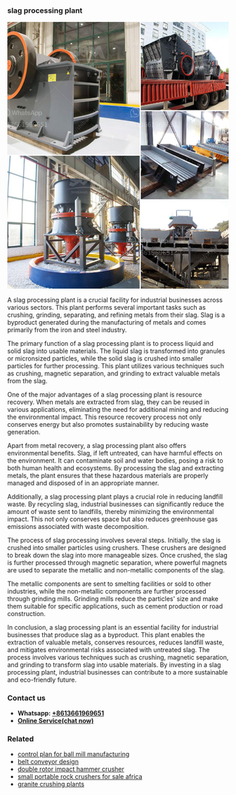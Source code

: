 <h3>slag processing plant</h3><img src='1708498344.jpg' alt=''><p>A slag processing plant is a crucial facility for industrial businesses across various sectors. This plant performs several important tasks such as crushing, grinding, separating, and refining metals from their slag. Slag is a byproduct generated during the manufacturing of metals and comes primarily from the iron and steel industry.</p><p>The primary function of a slag processing plant is to process liquid and solid slag into usable materials. The liquid slag is transformed into granules or micronsized particles, while the solid slag is crushed into smaller particles for further processing. This plant utilizes various techniques such as crushing, magnetic separation, and grinding to extract valuable metals from the slag.</p><p>One of the major advantages of a slag processing plant is resource recovery. When metals are extracted from slag, they can be reused in various applications, eliminating the need for additional mining and reducing the environmental impact. This resource recovery process not only conserves energy but also promotes sustainability by reducing waste generation.</p><p>Apart from metal recovery, a slag processing plant also offers environmental benefits. Slag, if left untreated, can have harmful effects on the environment. It can contaminate soil and water bodies, posing a risk to both human health and ecosystems. By processing the slag and extracting metals, the plant ensures that these hazardous materials are properly managed and disposed of in an appropriate manner.</p><p>Additionally, a slag processing plant plays a crucial role in reducing landfill waste. By recycling slag, industrial businesses can significantly reduce the amount of waste sent to landfills, thereby minimizing the environmental impact. This not only conserves space but also reduces greenhouse gas emissions associated with waste decomposition.</p><p>The process of slag processing involves several steps. Initially, the slag is crushed into smaller particles using crushers. These crushers are designed to break down the slag into more manageable sizes. Once crushed, the slag is further processed through magnetic separation, where powerful magnets are used to separate the metallic and non-metallic components of the slag.</p><p>The metallic components are sent to smelting facilities or sold to other industries, while the non-metallic components are further processed through grinding mills. Grinding mills reduce the particles' size and make them suitable for specific applications, such as cement production or road construction.</p><p>In conclusion, a slag processing plant is an essential facility for industrial businesses that produce slag as a byproduct. This plant enables the extraction of valuable metals, conserves resources, reduces landfill waste, and mitigates environmental risks associated with untreated slag. The process involves various techniques such as crushing, magnetic separation, and grinding to transform slag into usable materials. By investing in a slag processing plant, industrial businesses can contribute to a more sustainable and eco-friendly future.</p><h3>Contact us</h3><ul><li><strong>Whatsapp:&nbsp;<a href="https://wa.me/8613661969651">+8613661969651</a></strong></li><li><a href="https://swt.shibang-china.com/?git&amp;zhl&amp;slag processing plant"><strong>Online Service(chat now)</strong></a></li></ul><h3>Related</h3><ul><li><a href='control plan for ball mill manufacturing.md'>control plan for ball mill manufacturing</a></li><li><a href='belt conveyor design.md'>belt conveyor design</a></li><li><a href='double rotor impact hammer crusher.md'>double rotor impact hammer crusher</a></li><li><a href='small portable rock crushers for sale africa.md'>small portable rock crushers for sale africa</a></li><li><a href='granite crushing plants.md'>granite crushing plants</a></li></ul>